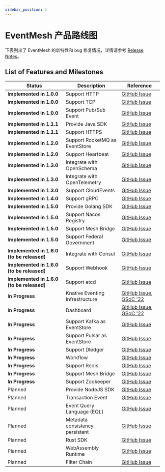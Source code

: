 ```yaml
---
sidebar_position: 1
---
```


# EventMesh 产品路线图

下表列出了 EventMesh 的新特性和 bug 修复情况，详情请参考 [Release Notes](https://eventmesh.apache.org/events/release-notes/v1.9.0/)。

## List of Features and Milestones

| Status                                    | Description                     | Reference |
|-------------------------------------------|---------------------------------|  --- |
| **Implemented in 1.0.0**                  | Support HTTP                    | [GitHub Issue](https://github.com/apache/eventmesh/issues/417) |
| **Implemented in 1.0.0**                  | Support TCP                     | [GitHub Issue](https://github.com/apache/eventmesh/issues/417) |
| **Implemented in 1.0.0**                  | Support Pub/Sub Event           | [GitHub Issue](https://github.com/apache/eventmesh/issues/417) |
| **Implemented in 1.1.1**                  | Provide Java SDK                | [GitHub Issue](https://github.com/apache/eventmesh/issues/417) |
| **Implemented in 1.1.1**                  | Support HTTPS                   | [GitHub Issue](https://github.com/apache/eventmesh/issues/417) |
| **Implemented in 1.2.0**                  | Support RocketMQ as EventStore  | [GitHub Issue](https://github.com/apache/eventmesh/issues/417) |
| **Implemented in 1.2.0**                  | Support Heartbeat               | [GitHub Issue](https://github.com/apache/eventmesh/issues/417) |
| **Implemented in 1.3.0**                  | Integrate with OpenSchema       | [GitHub Issue](https://github.com/apache/eventmesh/issues/417) |
| **Implemented in 1.3.0**                  | Integrate with OpenTelemetry    | [GitHub Issue](https://github.com/apache/eventmesh/issues/417) |
| **Implemented in 1.3.0**                  | Support CloudEvents             | [GitHub Issue](https://github.com/apache/eventmesh/issues/417) |
| **Implemented in 1.4.0**                  | Support gRPC                    | [GitHub Issue](https://github.com/apache/eventmesh/issues/417) |
| **Implemented in 1.5.0**                  | Provide Golang SDK              | [GitHub Issue](https://github.com/apache/eventmesh/issues/417) |
| **Implemented in 1.5.0**                  | Support Nacos Registry          | [GitHub Issue](https://github.com/apache/eventmesh/issues/417) |
| **Implemented in 1.5.0**                  | Support Mesh Bridge             | [GitHub Issue](https://github.com/apache/eventmesh/issues/417) |
| **Implemented in 1.5.0**                  | Support  Federal Government     | [GitHub Issue](https://github.com/apache/eventmesh/issues/417) |
| **Implemented in 1.6.0 (to be released)** | Integrate with Consul           | [GitHub Issue](https://github.com/apache/eventmesh/issues/417) |
| **Implemented in 1.6.0 (to be released)** | Support Webhook                 | [GitHub Issue](https://github.com/apache/eventmesh/issues/417) |
| **Implemented in 1.6.0 (to be released)** | Support etcd                    | [GitHub Issue](https://github.com/apache/eventmesh/issues/417) |
| **In Progress**                           | Knative Eventing Infrastructure | [GitHub Issue](https://github.com/apache/eventmesh/issues/790), [GSoC '22](https://issues.apache.org/jira/browse/COMDEV-463) |
| **In Progress**                           | Dashboard                       | [GitHub Issue](https://github.com/apache/eventmesh/issues/700), [GSoC '22](https://issues.apache.org/jira/browse/COMDEV-465) |
| **In Progress**                           | Support Kafka as EventStore     | [GitHub Issue](https://github.com/apache/eventmesh/issues/676) |
| **In Progress**                           | Support Pulsar as EventStore    | [GitHub Issue](https://github.com/apache/eventmesh/issues/676) |
| **In Progress**                           | Support Dledger                 | [GitHub Issue](https://github.com/apache/eventmesh/issues/417) |
| **In Progress**                           | Workflow                        | [GitHub Issue](https://github.com/apache/eventmesh/issues/417) |
| **In Progress**                           | Support Redis                   | [GitHub Issue](https://github.com/apache/eventmesh/issues/417) |
| **In Progress**                           | Support Mesh Bridge             | [GitHub Issue](https://github.com/apache/eventmesh/issues/417) |
| **In Progress**                           | Support Zookeeper               | [GitHub Issue](https://github.com/apache/eventmesh/issues/417) |
| Planned                                   | Provide NodeJS SDK              | [GitHub Issue](https://github.com/apache/eventmesh/issues/417) |
| Planned                                   | Transaction Event               | [GitHub Issue](https://github.com/apache/eventmesh/issues/697) |
| Planned                                   | Event Query Language (EQL)      | [GitHub Issue](https://github.com/apache/eventmesh/issues/778) |
| Planned                                   | Metadata consistency persistent | [GitHub Issue](https://github.com/apache/eventmesh/issues/817)  |
| Planned                                   | Rust SDK                        | [GitHub Issue](https://github.com/apache/eventmesh/issues/815) |
| Planned                                   | WebAssembly Runtime             | [GitHub Issue](https://github.com/apache/eventmesh/issues/576) |
| Planned                                   | Filter Chain                    | [GitHub Issue](https://github.com/apache/eventmesh/issues/664) |
